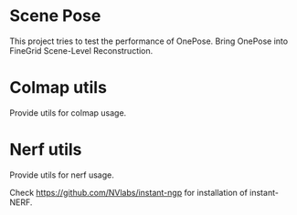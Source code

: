 # Scene Pose

This project tries to test the performance of OnePose. Bring OnePose into FineGrid Scene-Level Reconstruction.

# Colmap utils

Provide utils for colmap usage.

# Nerf utils

Provide utils for nerf usage.

Check https://github.com/NVlabs/instant-ngp for installation of instant-NERF.